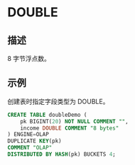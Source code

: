 # DOUBLE

## 描述

8 字节浮点数。

## 示例

创建表时指定字段类型为 DOUBLE。

```sql
CREATE TABLE doubleDemo (
    pk BIGINT(20) NOT NULL COMMENT "",
    income DOUBLE COMMENT "8 bytes"
) ENGINE=OLAP 
DUPLICATE KEY(pk)
COMMENT "OLAP"
DISTRIBUTED BY HASH(pk) BUCKETS 4;
```
